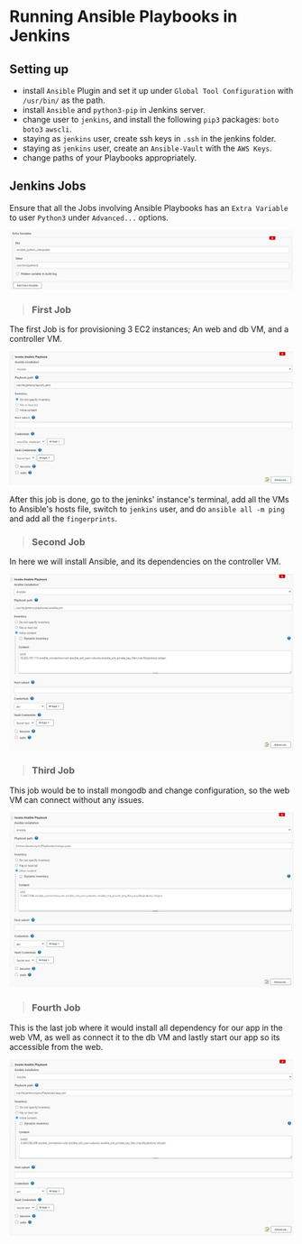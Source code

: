 # Running Ansible Playbooks in Jenkins

## Setting up
- install `Ansible` Plugin and set it up under `Global Tool Configuration` with `/usr/bin/` as the path.
- install `Ansible` and `python3-pip` in Jenkins server.
- change user to `jenkins`, and install the following `pip3` packages: `boto` `boto3` `awscli`.
- staying as `jenkins` user, create ssh keys in `.ssh` in the jenkins folder.
- staying as `jenkins` user, create an `Ansible-Vault` with the `AWS Keys`.
- change paths of your Playbooks appropriately.

## Jenkins Jobs

Ensure that all the Jobs involving Ansible Playbooks has an `Extra Variable` to user `Python3` under `Advanced...` options.

![Python3](Screenshots/python.png)

>### First Job

The first Job is for provisioning 3 EC2 instances; An web and db VM, and a controller VM.

![job1](Screenshots/job1.png)

After this job is done, go to the jeninks' instance's terminal, add all the VMs to Ansible's hosts file, switch to `jenkins` user, and do `ansible all -m ping` and add all the `fingerprints`.


>### Second Job

In here we will install Ansible, and its dependencies on the controller VM.

![job2](Screenshots/job2.png)


>### Third Job

This job would be to install mongodb and change configuration, so the web VM can connect without any issues.

![job3](Screenshots/job3.png)


>### Fourth Job

This is the last job where it would install all dependency for our app in the web VM, as well as connect it to the db VM and lastly start our app so its accessible from the web.

![job4](Screenshots/job4.png)
